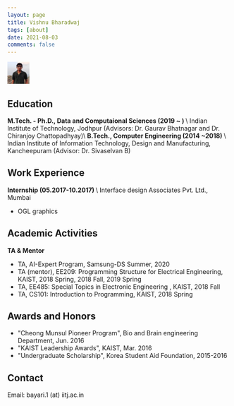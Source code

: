 ```yaml
---
layout: page
title: Vishnu Bharadwaj
tags: [about]
date: 2021-08-03
comments: false
---
```


<img src= 'assets/img/image.jpg' width="50px" height="50px" >

## Education
<b>M.Tech. - Ph.D., Data and Computaional Sciences  (2019 ~ ) </b> \\
Indian Institute of Technology, Jodhpur (Advisors: Dr. Gaurav Bhatnagar and Dr. Chiranjoy Chattopadhyay)\\
<b>B.Tech., Computer Engineering (2014 ~2018) </b> \\
Indian Institute of Information Technology, Design and Manufacturing, Kancheepuram (Advisor: Dr. Sivaselvan B)


## Work Experience
<b>Internship (05.2017-10.2017) </b> \\
Interface design Associates Pvt. Ltd., Mumbai
- OGL graphics

## Academic Activities

<b>TA & Mentor</b>

- TA, AI-Expert Program, Samsung-DS Summer, 2020
- TA (mentor), EE209: Programming Structure for Electrical Engineering, KAIST, 2018 Spring, 2018 Fall, 2019 Spring
- TA, EE485: Special Topics in Electronic Engineering <MyEE>, KAIST, 2018 Fall
- TA, CS101: Introduction to Programming, KAIST, 2018 Spring

## Awards and Honors
* "Cheong Munsul Pioneer Program", Bio and Brain engineering Department, Jun. 2016
* "KAIST Leadership Awards", KAIST, Mar. 2016
* "Undergraduate Scholarship", Korea Student Aid Foundation, 2015-2016

## Contact
Email: bayari.1 (at) iitj.ac.in
